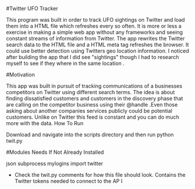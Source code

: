 #Twitter UFO Tracker

This program was built in order to track UFO sightings on Twitter and load them into a HTML file which refreshes every so often. It is more or less a exercise in making a simple web app without any frameworks and seeing constant streams of information from Twitter. The app rewrites the Twitter search data to the HTML file and a HTML meta tag refreshes the browser. It could use better detection using Twitters geo location information. I noticed after building the app that I did see "sightings" though I had to research myself to see if they where in the same location .

#Motivation

This app was built in pursuit of tracking communications of a businesses competitors on Twitter using different search terms. The idea is about finding dissatisfied customers and customers in the discovery phase that are calling on the competitor business using their @handle .Even those asking about another companies services publicly could be potential customers. Unlike on Twitter this feed is constant and you can do much more with the data.
How To Run

Download and navigate into the scripts directory and then run python twit.py

#Modules Needs If Not Already Installed

json
subprocess
mylogins import twitter
* Check the twit.py comments for how this file should look. Contains the Twitter tokens needed to connect to the AP I
